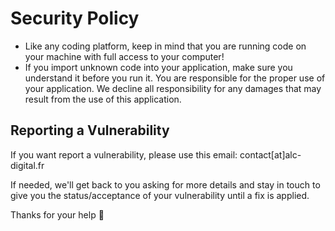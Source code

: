 # Security Policy
- Like any coding platform, keep in mind that you are running code on your machine with full access to your computer!
- If you import unknown code into your application, make sure you understand it before you run it.
You are responsible for the proper use of your application. We decline all responsibility for any damages that may result from the use of this application.

## Reporting a Vulnerability
If you want report a vulnerability, please use this email:
contact[at]alc-digital.fr 

If needed, we'll get back to you asking for more details and stay in touch to give you the status/acceptance of your vulnerability until a fix is applied. 

Thanks for your help 🙏
